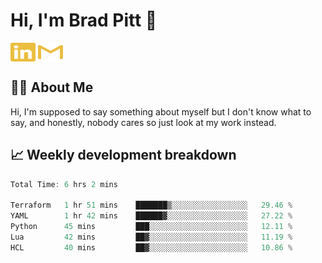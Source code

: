 # Hi, I'm Brad Pitt 👋


<a href="https://www.linkedin.com/in/mathias-mauraisin/" target="blank"><img align="center" src="./icons/linkedin.svg" alt="https://www.linkedin.com/in/mathias-mauraisin/" height="30" width="40" /></a>
<a href="mailto:mathias.mauraisin.pro@gmail.com" target="blank"><img align="center" src="./icons/gmail.svg" alt="redrew" height="30" width="40" /></a>




<!-- ![snap](images/Snap_dark.png?raw=true) -->
<!-- ![snap](images/Snap_dark_bg.png?raw=true) -->


<!-- [![My Skills](https://skillicons.dev/icons?i=c,cpp,html,css,js,ts,)](https://skillicons.dev) -->

## 🙋‍♂️&nbsp;About Me

Hi, I'm supposed to say something about myself but I don't know what to say, and honestly, nobody cares so just look at my work instead.

## 📈&nbsp;Weekly development breakdown

<!-- [![mamaurai's 42 stats](https://badge42.vercel.app/api/v2/cl1l4qz93000609l4yixitcl4/stats?cursusId=21&coalitionId=45)](https://github.com/JaeSeoKim/badge42) -->





<!--START_SECTION:waka-->

```rust
Total Time: 6 hrs 2 mins

Terraform   1 hr 51 mins    ███████▒░░░░░░░░░░░░░░░░░   29.46 %
YAML        1 hr 42 mins    ██████▓░░░░░░░░░░░░░░░░░░   27.22 %
Python      45 mins         ███░░░░░░░░░░░░░░░░░░░░░░   12.11 %
Lua         42 mins         ██▓░░░░░░░░░░░░░░░░░░░░░░   11.19 %
HCL         40 mins         ██▓░░░░░░░░░░░░░░░░░░░░░░   10.86 %
```

<!--END_SECTION:waka-->


